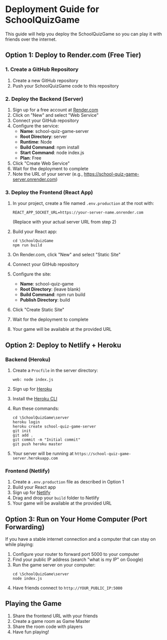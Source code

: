 # Deployment Guide for SchoolQuizGame

This guide will help you deploy the SchoolQuizGame so you can play it with friends over the internet.

## Option 1: Deploy to Render.com (Free Tier)

### 1. Create a GitHub Repository

1. Create a new GitHub repository
2. Push your SchoolQuizGame code to this repository

### 2. Deploy the Backend (Server)

1. Sign up for a free account at [Render.com](https://render.com)
2. Click on "New" and select "Web Service"
3. Connect your GitHub repository
4. Configure the service:
   - **Name**: school-quiz-game-server
   - **Root Directory**: server
   - **Runtime**: Node
   - **Build Command**: npm install
   - **Start Command**: node index.js
   - **Plan**: Free
5. Click "Create Web Service"
6. Wait for the deployment to complete
7. Note the URL of your server (e.g., https://school-quiz-game-server.onrender.com)

### 3. Deploy the Frontend (React App)

1. In your project, create a file named `.env.production` at the root with:
   ```
   REACT_APP_SOCKET_URL=https://your-server-name.onrender.com
   ```
   (Replace with your actual server URL from step 2)

2. Build your React app:
   ```
   cd \SchoolQuizGame
   npm run build
   ```

3. On Render.com, click "New" and select "Static Site"
4. Connect your GitHub repository
5. Configure the site:
   - **Name**: school-quiz-game
   - **Root Directory**: (leave blank)
   - **Build Command**: npm run build
   - **Publish Directory**: build
6. Click "Create Static Site"
7. Wait for the deployment to complete
8. Your game will be available at the provided URL

## Option 2: Deploy to Netlify + Heroku

### Backend (Heroku)

1. Create a `Procfile` in the server directory:
   ```
   web: node index.js
   ```

2. Sign up for [Heroku](https://heroku.com)
3. Install the [Heroku CLI](https://devcenter.heroku.com/articles/heroku-cli)
4. Run these commands:
   ```
   cd \SchoolQuizGame\server
   heroku login
   heroku create school-quiz-game-server
   git init
   git add .
   git commit -m "Initial commit"
   git push heroku master
   ```
5. Your server will be running at `https://school-quiz-game-server.herokuapp.com`

### Frontend (Netlify)

1. Create a `.env.production` file as described in Option 1
2. Build your React app
3. Sign up for [Netlify](https://netlify.com)
4. Drag and drop your `build` folder to Netlify
5. Your game will be available at the provided URL

## Option 3: Run on Your Home Computer (Port Forwarding)

If you have a stable internet connection and a computer that can stay on while playing:

1. Configure your router to forward port 5000 to your computer
2. Find your public IP address (search "what is my IP" on Google)
3. Run the game server on your computer:
   ```
   cd \SchoolQuizGame\server
   node index.js
   ```
4. Have friends connect to `http://YOUR_PUBLIC_IP:5000`

## Playing the Game

1. Share the frontend URL with your friends
2. Create a game room as Game Master
3. Share the room code with players
4. Have fun playing! 